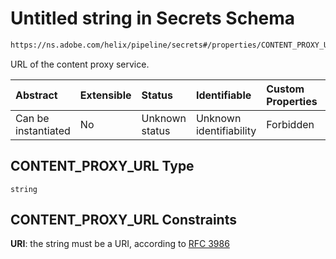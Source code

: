 # Untitled string in Secrets Schema

```txt
https://ns.adobe.com/helix/pipeline/secrets#/properties/CONTENT_PROXY_URL
```

URL of the content proxy service.

| Abstract            | Extensible | Status         | Identifiable            | Custom Properties | Additional Properties | Access Restrictions | Defined In                                                         |
| :------------------ | :--------- | :------------- | :---------------------- | :---------------- | :-------------------- | :------------------ | :----------------------------------------------------------------- |
| Can be instantiated | No         | Unknown status | Unknown identifiability | Forbidden         | Allowed               | none                | [secrets.schema.json*](secrets.schema.json "open original schema") |

## CONTENT_PROXY_URL Type

`string`

## CONTENT_PROXY_URL Constraints

**URI**: the string must be a URI, according to [RFC 3986](https://tools.ietf.org/html/rfc3986 "check the specification")
